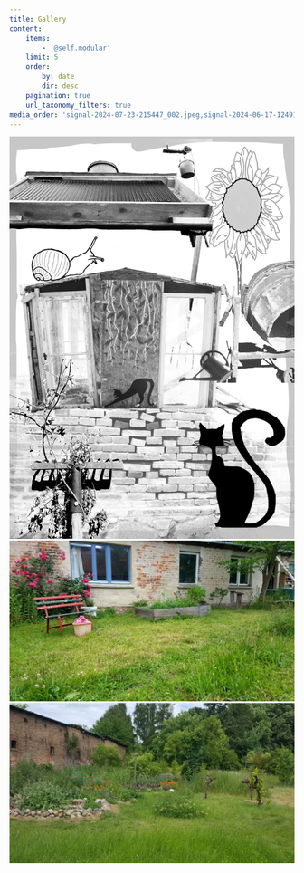```yaml
---
title: Gallery
content:
    items:
        - '@self.modular'
    limit: 5
    order:
        by: date
        dir: desc
    pagination: true
    url_taxonomy_filters: true
media_order: 'signal-2024-07-23-215447_002.jpeg,signal-2024-06-17-124912_003.jpeg,photo_2024-10-01_21-12-54.jpg'
---
```


![signal-2024-07-23-215447_002](signal-2024-07-23-215447_002.jpeg "signal-2024-07-23-215447_002")![signal-2024-06-17-124912_003](signal-2024-06-17-124912_003.jpeg "signal-2024-06-17-124912_003")![photo_2024-10-01_21-12-54](photo_2024-10-01_21-12-54.jpg "photo_2024-10-01_21-12-54")